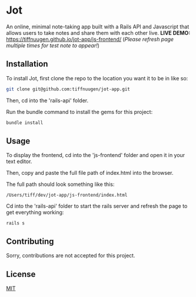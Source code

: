 # Jot

An online, minimal note-taking app built with a Rails API and Javascript that allows users to take notes and share them with each other live.
**LIVE DEMO:** https://tiffnuugen.github.io/jot-app/js-frontend/ (*Please refresh page multiple times for test note to appear!*)

## Installation

To install Jot, first clone the repo to the location you want it to be in like so:

```bash
git clone git@github.com:tiffnuugen/jot-app.git
```

Then, cd into the 'rails-api' folder.

Run the bundle command to install the gems for this project:

```bash
bundle install
```
## Usage
To display the frontend, cd into the 'js-frontend' folder and open it in your text editor.  

Then, copy and paste the full file path of index.html into the browser.

The full path should look something like this:

```
/Users/tiff/dev/jot-app/js-frontend/index.html
```
Cd into the 'rails-api' folder to start the rails server and refresh the page to get everything working:
```
rails s
```

## Contributing
Sorry, contributions are not accepted for this project.
## License
[MIT](https://choosealicense.com/licenses/mit/)
